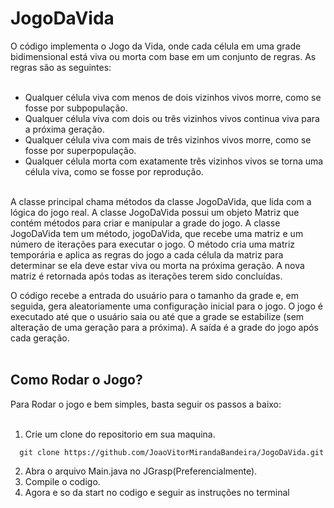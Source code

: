 # JogoDaVida
O código implementa o Jogo da Vida, onde cada célula em uma grade bidimensional está viva ou morta com base em um conjunto de regras. As regras são as seguintes:
<br><br>
- Qualquer célula viva com menos de dois vizinhos vivos morre, como se fosse por subpopulação.<br>
- Qualquer célula viva com dois ou três vizinhos vivos continua viva para a próxima geração.<br>
- Qualquer célula viva com mais de três vizinhos vivos morre, como se fosse por superpopulação.<br>
- Qualquer célula morta com exatamente três vizinhos vivos se torna uma célula viva, como se fosse por reprodução.<br><br>

A classe principal chama métodos da classe JogoDaVida, que lida com a lógica do jogo real. A classe JogoDaVida possui um objeto Matriz que contém métodos para criar e
manipular a grade do jogo. A classe JogoDaVida tem um método, jogoDaVida, que recebe uma matriz e um número de iterações para executar o jogo. O método cria uma matriz 
temporária e aplica as regras do jogo a cada célula da matriz para determinar se ela deve estar viva ou morta na próxima geração. A nova matriz é retornada após todas as 
iterações terem sido concluídas.<br>

O código recebe a entrada do usuário para o tamanho da grade e, em seguida, gera aleatoriamente uma configuração inicial para o jogo. O jogo é executado até que o 
usuário saia ou até que a grade se estabilize (sem alteração de uma geração para a próxima). A saída é a grade do jogo após cada geração.<br><br>

## Como Rodar o Jogo?

Para Rodar o jogo e bem simples, basta seguir os passos a baixo:<br><br>

1. Crie um clone do repositorio em sua maquina.
  ```
    git clone https://github.com/JoaoVitorMirandaBandeira/JogoDaVida.git
  ```
2. Abra o arquivo Main.java no JGrasp(Preferencialmente).
3. Compile o codigo.
4. Agora e so da start no codigo e seguir as instruções no terminal
